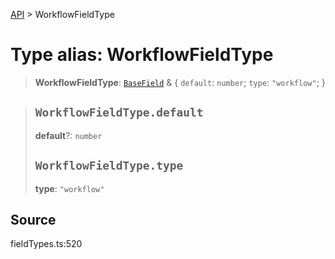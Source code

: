 [API](../index.md) > WorkflowFieldType

# Type alias: WorkflowFieldType

> **WorkflowFieldType**: [`BaseField`](type-alias.BaseField.md) & \{
  `default`: `number`;
  `type`: `"workflow"`;
 }

> ## `WorkflowFieldType.default`
>
> **default**?: `number`
>
> ## `WorkflowFieldType.type`
>
> **type**: `"workflow"`
>
>

## Source

fieldTypes.ts:520
